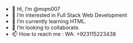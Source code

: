 - 👋 Hi, I’m @mqm007
- 👀 I’m interested in Full Stack Web Development 
- 🌱 I’m currently learning HTML.
- 💞️ I’m looking to collaborate.
- 📫 How to reach me : WA: +923115223438

<!---
mqm007/mqm007 is a ✨ special ✨ repository because its `README.md` (this file) appears on your GitHub profile.
You can click the Preview link to take a look at your changes.
--->
